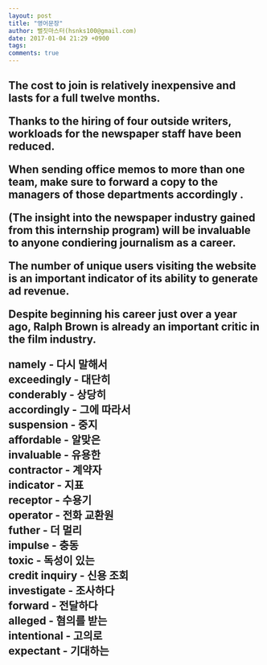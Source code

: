 ```yaml
---
layout: post
title: "영어문장"
author: 뻘짓마스터(hsnks100@gmail.com)
date: 2017-01-04 21:29 +0900
tags: 
comments: true
---
```


<h2>
The cost to join is relatively inexpensive and lasts for a full twelve months.

Thanks to the hiring of four outside writers, workloads for the newspaper staff have been reduced.

When sending office memos to more than one team, make sure to forward a copy to the managers of those departments accordingly  .

(The insight into the newspaper industry gained from this internship program) will be invaluable to anyone condiering journalism as a career.

The number of unique users visiting the website is an important indicator of its ability to generate ad revenue.

Despite beginning his career just over a year ago, Ralph Brown is already an important critic in the film industry.

namely - 다시 말해서  
exceedingly - 대단히  
conderably - 상당히  
accordingly - 그에 따라서  
suspension - 중지  
affordable - 알맞은  
invaluable - 유용한  
contractor - 계약자  
indicator - 지표  
receptor - 수용기  
operator - 전화 교환원  
futher - 더 멀리  
impulse - 충동  
toxic - 독성이 있는  
credit inquiry - 신용 조회  
investigate - 조사하다  
forward - 전달하다  
alleged - 혐의를 받는  
intentional - 고의로   
expectant - 기대하는  
  








</h2>
